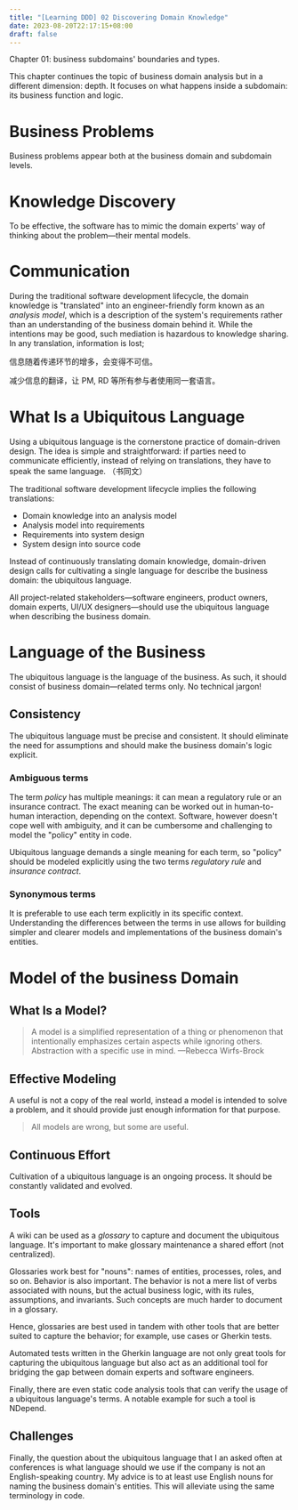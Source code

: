 ```yaml
---
title: "[Learning DDD] 02 Discovering Domain Knowledge"
date: 2023-08-20T22:17:15+08:00
draft: false
---
```


Chapter 01: business subdomains' boundaries and types.

This chapter continues the topic of business domain analysis but in a different dimension: depth. It focuses on what happens inside a subdomain: its business function and logic.

# Business Problems

Business problems appear both at the business domain and subdomain levels. 

# Knowledge Discovery

To be effective, the software has to mimic the domain experts' way of thinking about the problem—their mental models.

# Communication

During the traditional software development lifecycle, the domain knowledge is "translated" into an engineer-friendly form known as an *analysis model*, which is a description of the system's requirements rather than an understanding of the business domain behind it. While the intentions may be good, such mediation is hazardous to knowledge sharing. In any translation, information is lost;

信息随着传递环节的增多，会变得不可信。

减少信息的翻译，让 PM, RD 等所有参与者使用同一套语言。

# What Is a Ubiquitous Language

Using a ubiquitous language is the cornerstone practice of domain-driven design. The idea is simple and straightforward: if parties need to communicate efficiently, instead of relying on translations, they have to speak the same language. （书同文）

The traditional software development lifecycle implies the following translations:

- Domain knowledge into an analysis model
- Analysis model into requirements
- Requirements into system design
- System design into source code

Instead of continuously translating domain knowledge, domain-driven design calls for cultivating a single language for describe the business domain: the ubiquitous language.

All project-related stakeholders—software engineers, product owners, domain experts, UI/UX designers—should use the ubiquitous language when describing the business domain.

# Language of the Business

The ubiquitous language is the language of the business. As such, it should consist of business domain—related terms only. No technical jargon!

## Consistency

The ubiquitous language must be precise and consistent. It should eliminate the need for assumptions and should make the business domain's logic explicit.

### Ambiguous terms

The term *policy* has multiple meanings: it can mean a regulatory rule or an insurance contract. The exact meaning can be worked out in human-to-human interaction, depending on the context. Software, however doesn't cope well with ambiguity, and it can be cumbersome and challenging to model the "policy" entity in code.

Ubiquitous language demands a single meaning for each term, so "policy" should be modeled explicitly using the two terms *regulatory rule* and *insurance contract*.

### Synonymous terms

It is preferable to use each term explicitly in its specific context. Understanding the differences between the terms in use allows for building simpler and clearer models and implementations of the business domain's entities.

# Model of the business Domain

## What Is a Model?

> A model is a simplified representation of a thing or phenomenon that intentionally emphasizes certain aspects while ignoring others. Abstraction with a specific use in mind. —Rebecca Wirfs-Brock

## Effective Modeling

A useful is not a copy of the real world, instead a model is intended to solve a problem, and it should provide just enough information for that purpose.

> All models are wrong, but some are useful.

## Continuous Effort

Cultivation of a ubiquitous language is an ongoing process. It should be constantly validated and evolved.

## Tools

A wiki can be used as a *glossary* to capture and document the ubiquitous language. It's important to make glossary maintenance a shared effort (not centralized).

Glossaries work best for "nouns": names of entities, processes, roles, and so on. Behavior is also important. The behavior is not a mere list of verbs associated with nouns, but the actual business logic, with its rules, assumptions, and invariants. Such concepts are much harder to document in a glossary. 

Hence, glossaries are best used in tandem with other tools that are better suited to capture the behavior; for example, use cases or Gherkin tests.

Automated tests written in the Gherkin language are not only great tools for capturing the ubiquitous language but also act as an additional tool for bridging the gap between domain experts and software engineers.

Finally, there are even static code analysis tools that can verify the usage of a ubiquitous language's terms. A notable example for such a tool is NDepend.

## Challenges

Finally, the question about the ubiquitous language that I an asked often at conferences is what language should we use if the company is not an English-speaking country. My advice is to at least use English nouns for naming the business domain's entities. This will alleviate using the same terminology in code.





 

